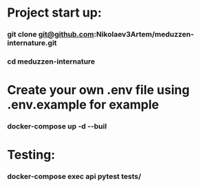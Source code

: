 # Project start up:
### git clone git@github.com:Nikolaev3Artem/meduzzen-internature.git
### cd meduzzen-internature
# Create your own .env file using .env.example for example
### docker-compose up -d --buil

# Testing:
### docker-compose exec api pytest tests/